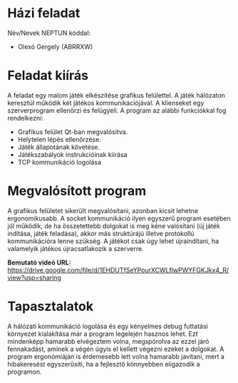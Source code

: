 # Házi feladat

Név/Nevek NEPTUN kóddal:
- Olexó Gergely (ABRRXW)

# Feladat kiírás
A feladat egy malom játék elkészítése grafikus felülettel. A játék hálózaton keresztül működik két játékos kommunikációjával. A klienseket egy szerverprogram ellenőrzi és felügyeli.
A program az alábbi funkciókkal fog rendelkezni:
* Grafikus felület Qt-ban megvalósítva.
* Helytelen lépés ellenőrzése.
* Játék állapotának követése.
* Játékszabályok instrukcióinak kiírása
* TCP kommunikáció logolása

# Megvalósított program
A grafikus felületet sikerült megvalósítani, azonban kicsit lehetne ergonomikusabb. A socket kommunikáció ilyen egyszerű program esetében jól működik, de ha összetettebb dolgokat is meg kéne valósítani (új játék indítása, játék feladása), akkor más struktúrájú illetve protokollú kommunikációra lenne szükség. A játékot csak úgy lehet újraindítani, ha valamelyik játékos újracsatlakozik a szerverre.

**Bemutató videó URL:**
https://drive.google.com/file/d/1EHDUTfSeYPourXCWLflwPWYFGKJkx4_R/view?usp=sharing

# Tapasztalatok
A hálózati kommunikáció logolása és egy kényelmes debug futtatási környezet kialakítása már a program legelején hasznos lehet. Ezt mindenképp hamarabb elvégeztem volna, megspórolva az ezzel járó fennakadást, aminek a végén úgyis el kellett végezni ezeket a dolgokat. A program ergonómiáján is érdemesebb lett volna hamarabb javítani, mert a hibakeresést egyszerűsíti, ha a fejlesztő könnyebben eligazodik a programon.
